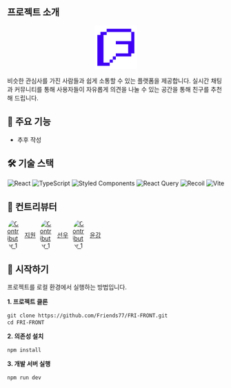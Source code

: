 ## 프로젝트 소개

<p align="center">
  <img src="./public/logo.png" alt="프렌즈" width="100"/>
</p>

<p>
  비슷한 관심사를 가진 사람들과 쉽게 소통할 수 있는 플랫폼을 제공합니다. 실시간 채팅과 커뮤니티를 통해 사용자들이 자유롭게 의견을 나눌 수 있는 공간을 통해 친구를 추천해 드립니다.
</p>

## 🔑 주요 기능

- 추후 작성

## 🛠️ 기술 스택

<p align="center">
  <img src="https://img.shields.io/badge/React-20232A?style=for-the-badge&logo=react&logoColor=61DAFB" alt="React" />
  <img src="https://img.shields.io/badge/TypeScript-007ACC?style=for-the-badge&logo=typescript&logoColor=white" alt="TypeScript" />
  <img src="https://img.shields.io/badge/styled--components-DB7093?style=for-the-badge&logo=styled-components&logoColor=white" alt="Styled Components" />
  <img src="https://img.shields.io/badge/React_Query-FF4154?style=for-the-badge&logo=React_Query&logoColor=white" alt="React Query" />
  <img src="https://img.shields.io/badge/Recoil-3578E5?style=for-the-badge&logo=recoil&logoColor=white" alt="Recoil" />
  <img src="https://img.shields.io/badge/Vite-B73BFE?style=for-the-badge&logo=vite&logoColor=FFD62E" alt="Vite" />
</p>

## 👥 컨트리뷰터

<ul style="display: flex; gap: 10px; padding:0">
  <li style="list-style: none;">
    <a href="https://github.com/iamkjw77" style="display:flex;align-items: center;gap:10px">
      <img src="https://avatars.githubusercontent.com/u/45993668?v=4" width="30" style="border-radius: 50%;" alt="Contributor 1"/>
      <p style="padding:0; margin:0">지원</p>
    </a>
  </li>

  <li style="list-style: none;">
    <a href="https://github.com/itsmesunky" style="display:flex;align-items: center;gap:10px">
      <img src="https://avatars.githubusercontent.com/u/99164690?v=4" width="30" style="border-radius: 50%;" alt="Contributor 1"/>
      <p style="padding:0; margin:0">선우</p>
    </a>
  </li>

  <li style="list-style: none;">
    <a href="https://github.com/GangHub1970" style="display:flex;align-items: center;gap:10px">
      <img src="https://avatars.githubusercontent.com/u/104193739?v=4" width="30" style="border-radius: 50%;" alt="Contributor 1"/>
      <p style="padding:0; margin:0">윤강</p>
    </a>
  </li>
</ul>

## 🚀 시작하기

프로젝트를 로컬 환경에서 실행하는 방법입니다.

**1. 프로젝트 클론**

```shell
git clone https://github.com/Friends77/FRI-FRONT.git
cd FRI-FRONT
```

**2. 의존성 설치**

```shell
npm install
```

**3. 개발 서버 실행**

```shell
npm run dev
```
